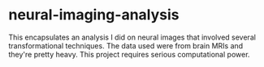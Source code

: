 # neural-imaging-analysis
This encapsulates an analysis I did on neural images that involved several transformational techniques. 
The data used were from brain MRIs and they're pretty heavy. This project requires serious computational power.
